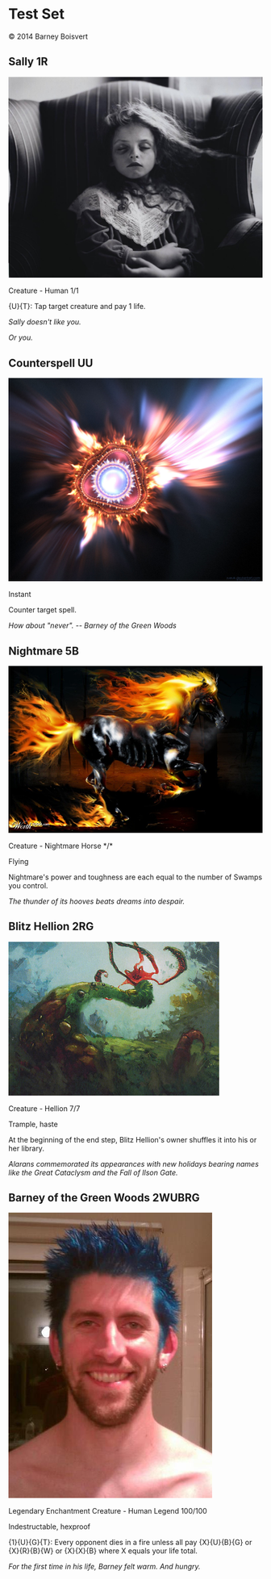 # Test Set

© 2014 Barney Boisvert

## Sally 1R

![Sally Mann](artwork/sally.jpg)

Creature - Human 1/1

{U}{T}: Tap target creature and pay 1 life.

*Sally doesn't like you.*

*Or you.*

## Counterspell UU

![Zueuk](artwork/counterspell.jpg)

Instant

Counter target spell.

*How about "never".
    -- Barney of the Green Woods*

## Nightmare 5B

![catfish08](artwork/nightmare.jpg)

Creature - Nightmare Horse \*/\*

Flying

Nightmare's power and toughness are each equal to the number of Swamps you control.

_The thunder of its hooves beats dreams into despair._

Blitz Hellion 2RG
-----------------

![Anthony S. Waters](artwork/hellion.jpg)

Creature - Hellion 7/7

Trample, haste

At the beginning of the end step, Blitz Hellion's owner shuffles it into his or her library.

*Alarans commemorated its appearances with new holidays bearing names like the Great Cataclysm and the Fall of Ilson Gate.*

## Barney of the Green Woods 2WUBRG

![Dolores Boisvert](artwork/barney.jpg)

Legendary Enchantment Creature - Human Legend 100/100

Indestructable, hexproof

{1}{U}{G}{T}: Every opponent dies in a fire unless all pay {X}{U}{B}{G} or {X}{R}{B}{W} or {X}{X}{B} where X equals your life total.

*For the first time in his life, Barney felt warm.  And hungry.*
